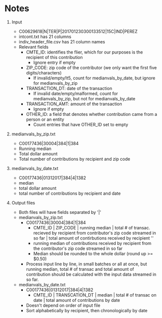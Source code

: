 # Notes

1. Input
    - C00629618|N|TER|P|201701230300133512|15C|IND|PEREZ
    - intcont.txt has 21 columns
    - indiv_header_file.csv has 21 column names
    - Relevant fields
        - CMTE_ID: identifies the flier, which for our purposes is the recipient of this contribution
            - Ignore entry if empty
        - ZIP_CODE: zip code of the contributor (we only want the first five digits/characters)
            - If invalid/empty/lt5, count for medianvals_by_date, but ignore for medianvals_by_zip
        - TRANSACTION_DT: date of the transaction
            - If invalid date/empty/malformed, count for medianvals_by_zip, but not for medianvals_by_date
        - TRANSACTION_AMT: amount of the transaction
            - Ignore if empty
        - OTHER_ID: a field that denotes whether contribution came from a person or an entity
            - Count entries that have OTHER_ID set to empty

2. medianvals_by_zip.txt
    - C00177436|30004|384|1|384
    - Running median
    - Total dollar amount
    - Total number of contributions by recipient and zip code
3. medianvals_by_date.txt
    - C00177436|01312017|384|4|1382
    - median
    - total dollar amount
    - total number of contributions by recipient and date
4. Output files
    - Both files will have fields separated by '|'
    - medianvals_by_zip.txt
        - C00177436|30004|384|1|384
            - CMTE_ID | ZIP_CODE | running median | total # of transac. recieved by recipient from contributor's zip code streamed in so far | total amount of contirbutions received by recipient ''
            - running median of contributions received by recipient from the contributor's zip code streamed in so far
            - Median should be rounded to the whole dollar (round up >= $0.50)
        - Process input line by line, in small batches or all at once, but running median, total # of transac and total amount of contribution should be calculated with the input data streamed in so far.
    - medianvals_by_date.txt
        - C00177436|01312017|384|4|1382
            - CMTE_ID | TRANSCATION_DT | median | total # of transac on date | total amount of contributions by date
        - Doesn't depend on order of input file
        - Sort alphabetically by recipient, then chronologically by date
    